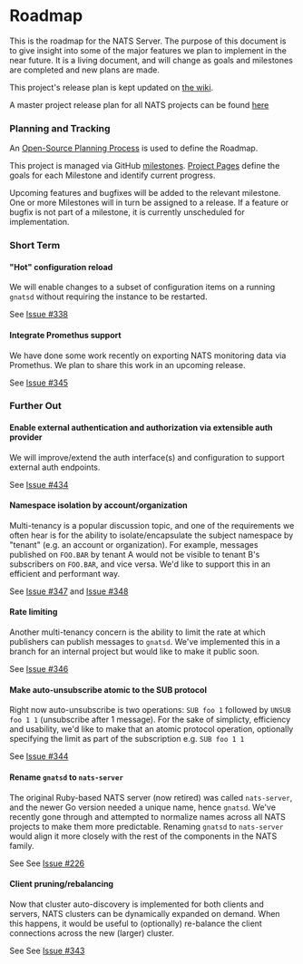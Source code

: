 # Roadmap

This is the roadmap for the NATS Server. The purpose of this document is to give insight into some of
the major features we plan to implement in the near future. It is a living document, and will change
 as goals and milestones are completed and new plans are made.

This project's release plan is kept updated on [the wiki](https://github.com/nats-io/gnatsd/wiki).

A master project release plan for all NATS projects can be found
[here](https://github.com/nats-io/roadmap/wiki)

### Planning and Tracking

An [Open-Source Planning Process](https://github.com/nats-io/gnatsd/wiki/Open-Source-Planning-Process) is 
used to define the Roadmap. 

This project is managed via GitHub [milestones](https://github.com/nats-io/gnatsd/milestones). 
[Project Pages](https://github.com/nats-io/gnatsd/wiki) define the 
goals for each Milestone and identify current progress.

Upcoming features and bugfixes will be added to the relevant milestone. One or more Milestones will
 in turn be assigned to a release.
If a feature or bugfix is not part of a milestone, it is currently unscheduled for implementation. 

### Short Term

#### "Hot" configuration reload

We will enable changes to a subset of configuration items on a running `gnatsd` without requiring
the instance to be restarted.  
  
See [Issue #338](https://github.com/nats-io/gnatsd/issues/338)
  
#### Integrate Promethus support 

We have done some work recently on exporting NATS monitoring data via Promethus. We plan to 
share this work in an upcoming release.
 
See [Issue #345](https://github.com/nats-io/gnatsd/issues/345)


### Further Out

#### Enable external authentication and authorization via extensible auth provider 

We will improve/extend the auth interface(s) and configuration to support external auth endpoints.

See [Issue #434](https://github.com/nats-io/gnatsd/issues/434)

#### Namespace isolation by account/organization

Multi-tenancy is a popular discussion topic, and one of the requirements we often hear is for the 
ability to isolate/encapsulate the subject namespace by "tenant" (e.g. an account or organization). 
For example, messages published on `FOO.BAR` by tenant A would not be visible to tenant B's 
subscribers on `FOO.BAR`, and vice versa. We'd like to support this in an efficient and performant way. 

See [Issue #347](https://github.com/nats-io/gnatsd/issues/347) and [Issue #348](https://github.com/nats-io/gnatsd/issues/348)

#### Rate limiting

Another multi-tenancy concern is the ability to limit the rate at which publishers can publish messages
to `gnatsd`. We've implemented this in a branch for an internal project but would like to make it public soon.
 
See [Issue #346](https://github.com/nats-io/gnatsd/issues/346)

#### Make auto-unsubscribe atomic to the SUB protocol

Right now auto-unsubscribe is two operations: `SUB foo 1` followed by `UNSUB foo 1 1` (unsubscribe 
after 1 message). For the sake of simplicty, efficiency and usability, we'd like to make that an 
atomic protocol operation, optionally specifying the limit as part of the subscription e.g. `SUB foo 1 1`

See [Issue #344](https://github.com/nats-io/gnatsd/issues/344)

#### Rename `gnatsd` to `nats-server`

The original Ruby-based NATS server (now retired) was called `nats-server`, and the newer Go 
version needed a unique name, hence `gnatsd`. We've recently gone through and attempted to 
normalize names across all NATS projects to make them more predictable. Renaming `gnatsd` to 
`nats-server` would align it more closely with the rest of the components in the NATS family.
 
See See [Issue #226](https://github.com/nats-io/gnatsd/issues/226)

#### Client pruning/rebalancing

Now that cluster auto-discovery is implemented for both clients and servers, NATS clusters can 
be dynamically expanded on demand. When this happens, it would be useful to (optionally) re-balance
 the client connections across the new (larger) cluster.
 
 See See [Issue #343](https://github.com/nats-io/gnatsd/issues/343)
 
 